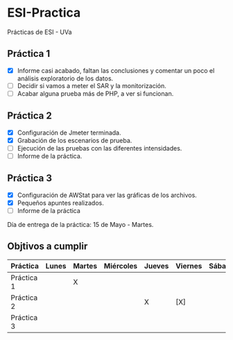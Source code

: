 # ESI-Practica
Prácticas de ESI - UVa

## Práctica 1
- [x] Informe casi acabado, faltan las conclusiones y comentar un poco el análisis exploratorio de los datos.
- [ ] Decidir si vamos a meter el SAR y la monitorización.
- [ ] Acabar alguna prueba más de PHP, a ver si funcionan.

## Práctica 2
- [x] Configuración de Jmeter terminada.
- [x] Grabación de los escenarios de prueba.
- [ ] Ejecución de las pruebas con las diferentes intensidades.
- [ ] Informe de la práctica. 

## Práctica 3
- [x] Configuración de AWStat para ver las gráficas de los archivos.
- [x] Pequeños apuntes realizados.
- [ ] Informe de la práctica

Día de entrega de la práctica: 15 de Mayo - Martes.

## Objtivos a cumplir

Práctica    | Lunes | Martes | Miércoles | Jueves | Viernes | Sábado | Domingo
--------    | ----- | ------ | --------- | ------ | ------- | ------ | ------ 
Práctica 1  |       |   X    |           |        |         |        |  
Práctica 2  |       |        |           |   X    |   [X]   |        |
Práctica 3  |       |        |           |        |         |        |   X


